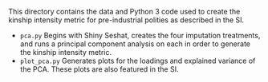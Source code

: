 This directory contains the data and Python 3 code used to create the kinship intensity metric for pre-industrial polities as described in the SI. 

* ``pca.py`` Begins with Shiny Seshat, creates the four imputation treatments, and runs a principal component analysis on each in order to generate the kinship intensity metric.
* ``plot_pca.py`` Generates plots for the loadings and explained variance of the PCA. These plots are also featured in the SI. 

